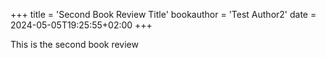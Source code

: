 +++
title = 'Second Book Review Title'
bookauthor = 'Test Author2'
date = 2024-05-05T19:25:55+02:00
+++

This is the second book review